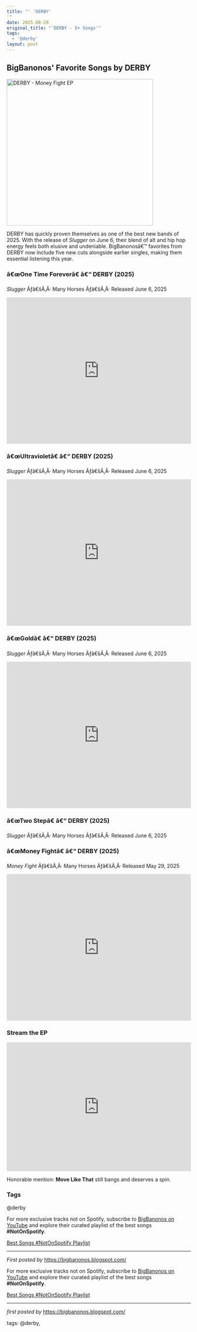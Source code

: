 ```yaml
---
title: "' 'DERBY'
'"
date: 2025-08-29
original_title: "'DERBY - 5+ Songs'"
tags:
  - '@derby'
layout: post
---
```

<h2>BigBanonos' Favorite Songs by DERBY</h2> <div > <a href="https://images.genius.com/cf43cc4f3fe194cf9214a15dddc07119.1000x1000x1.png"> <img src="https://images.genius.com/cf43cc4f3fe194cf9214a15dddc07119.1000x1000x1.png" alt="DERBY - Money Fight EP" width="400" /> </a>
</div> <p>DERBY has quickly proven themselves as one of the best new bands of 2025. With the release of <em>Slugger</em> on June 6, their blend of alt and hip hop energy feels both elusive and undeniable. BigBanonosâ€™ favorites from DERBY now include five new cuts alongside earlier singles, making them essential listening this year.</p> <!-- New June 2025 Songs -->
<h3>â€œOne Time Foreverâ€ â€“ DERBY (2025)</h3>
<p><em>Slugger</em> Ãƒâ€šÃ‚Â· Many Horses Ãƒâ€šÃ‚Â· Released June 6, 2025</p>
<iframe width="100%" height="400" src="https://www.youtube.com/embed/oNvm_y39kK0" title="DERBY - One Time Forever" frameborder="0" allow="accelerometer; autoplay; clipboard-write; encrypted-media; gyroscope; picture-in-picture; web-share" allowfullscreen></iframe> <h3>â€œUltravioletâ€ â€“ DERBY (2025)</h3>
<p><em>Slugger</em> Ãƒâ€šÃ‚Â· Many Horses Ãƒâ€šÃ‚Â· Released June 6, 2025</p>
<iframe width="100%" height="400" src="https://www.youtube.com/embed/op-KxH8wv6A" title="DERBY - Ultraviolet" frameborder="0" allow="accelerometer; autoplay; clipboard-write; encrypted-media; gyroscope; picture-in-picture; web-share" allowfullscreen></iframe> <h3>â€œGoldâ€ â€“ DERBY (2025)</h3>
<p><em>Slugger</em> Ãƒâ€šÃ‚Â· Many Horses Ãƒâ€šÃ‚Â· Released June 6, 2025</p>
<iframe width="100%" height="400" src="https://www.youtube.com/embed/N_55r6jM4ok?list=RDN_55r6jM4ok" title="DERBY - 'Gold' OFFICIAL VERSION" frameborder="0" allow="accelerometer; autoplay; clipboard-write; encrypted-media; gyroscope; picture-in-picture; web-share" allowfullscreen></iframe> <h3>â€œTwo Stepâ€ â€“ DERBY (2025)</h3>
<p><em>Slugger</em> Ãƒâ€šÃ‚Â· Many Horses Ãƒâ€šÃ‚Â· Released June 6, 2025</p> <h3>â€œMoney Fightâ€ â€“ DERBY (2025)</h3>
<p><em>Money Fight</em> Ãƒâ€šÃ‚Â· Many Horses Ãƒâ€šÃ‚Â· Released May 29, 2025</p>
<iframe width="100%" height="400" src="https://www.youtube.com/embed/vodRREALTqw" title="DERBY - Money Fight" frameborder="0" allow="accelerometer; autoplay; clipboard-write; encrypted-media; gyroscope; picture-in-picture; web-share" allowfullscreen></iframe> <!-- Spotify Embed -->
<h3>Stream the EP</h3>
<iframe src="https://open.spotify.com/embed/playlist/4WDbGNZOpeT0XQhyk32rxV?utm_source=generator" width="100%" height="352" frameBorder="0" allowfullscreen="" allow="autoplay; clipboard-write; encrypted-media; fullscreen; picture-in-picture" loading="lazy"></iframe> <p>Honorable mention: <strong>Move Like That</strong> still bangs and deserves a spin.</p> <h3>Tags</h3>
<p>@derby</p> <div> <p>For more exclusive tracks not on Spotify, subscribe to <a href="https://www.youtube.com/@BigBanonos" target="_blank">BigBanonos on YouTube</a> and explore their curated playlist of the best songs <strong>#NotOnSpotify</strong>.</p> <p><a href="https://www.youtube.com/playlist?list=PLtuNtuTatqI0kFahUCbtbfenC_ET5O_tr" target="_blank">Best Songs #NotOnSpotify Playlist<br /></a></p>
</div> <hr />
<p><em>First posted by</em> <a href="https://bigbanonos.blogspot.com/" rel="noopener" target="_new">https://bigbanonos.blogspot.com/</a></p>


<!--Subscribe and Playlist Links-->
<div>
    <p>For more exclusive tracks not on Spotify, subscribe to <a href="https://www.youtube.com/@BigBanonos" target="_blank">BigBanonos on YouTube</a> and explore their curated playlist of the best songs <strong>#NotOnSpotify</strong>.</p>
    <p><a href="https://www.youtube.com/playlist?list=PLtuNtuTatqI0kFahUCbtbfenC_ET5O_tr" target="_blank">Best Songs #NotOnSpotify Playlist<br /></a></p></div>

<hr />

<p><em>first posted by</em> <a href="https://bigbanonos.blogspot.com/" rel="noopener" target="_new">https://bigbanonos.blogspot.com/</a></p>

<p>tags: @derby,</p>
